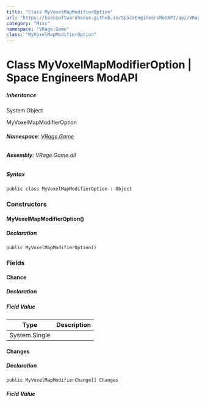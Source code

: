 ```yaml
---
title: "Class MyVoxelMapModifierOption"
url: "https://keensoftwarehouse.github.io/SpaceEngineersModAPI/api/VRage.Game.MyVoxelMapModifierOption.html"
category: "Misc"
namespace: "VRage.Game"
class: "MyVoxelMapModifierOption"
---
```


# Class MyVoxelMapModifierOption | Space Engineers ModAPI

##### Inheritance

System.Object

MyVoxelMapModifierOption

###### **Namespace**: [VRage.Game](https://keensoftwarehouse.github.io/SpaceEngineersModAPI/api/VRage.Game.html)

###### **Assembly**: VRage.Game.dll

##### Syntax

```
public class MyVoxelMapModifierOption : Object
```

### [](#constructors)Constructors

#### [](#VRage_Game_MyVoxelMapModifierOption__ctor)MyVoxelMapModifierOption()

##### Declaration

```
public MyVoxelMapModifierOption()
```

### [](#fields)Fields

#### [](#VRage_Game_MyVoxelMapModifierOption_Chance)Chance

##### Declaration

##### Field Value

| Type | Description |
| --- | --- |
| System.Single |     |

#### [](#VRage_Game_MyVoxelMapModifierOption_Changes)Changes

##### Declaration

```
public MyVoxelMapModifierChange[] Changes
```

##### Field Value